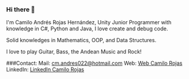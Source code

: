 ### Hi there 👋

I'm Camilo Andrés Rojas Hernández, Unity Junior Programmer with knowledge in C#, Python and Java, I love create and debug code.

Solid knowledges in Mathematics, OOP, and Data Structures.

I love to play Guitar, Bass, the Andean Music and Rock! 

###Contact:
Mail: cm.andres022@hotmail.com
Web:  [Web Camilo Rojas](https://camiloarojas.github.io/)
LinkedIn: [LinkedIn Camilo Rojas](https://www.linkedin.com/in/camilo-andres-rojas-hernandez/)
